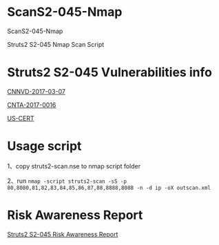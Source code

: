 # ScanS2-045-Nmap
ScanS2-045-Nmap

Struts2 S2-045 Nmap Scan Script
# Struts2 S2-045 Vulnerabilities info
[CNNVD-2017-03-07](http://cnnvd.org.cn/notice/show/id/8230)

[CNTA-2017-0016](http://www.cnvd.org.cn/webinfo/show/4080)

[US-CERT](https://www.us-cert.gov/ncas/current-activity/2017/03/08/Apache-Software-Foundation-Releases-Security-Updates)

# Usage script
1、copy struts2-scan.nse to nmap script folder

2、run `nmap -script struts2-scan -sS -p 80,8080,81,82,83,84,85,86,87,88,8888,8088 -n -d ip -oX outscan.xml`
# Risk Awareness Report
[Struts2 S2-045 Risk Awareness Report](http://plcscan.org/blog/2017/03/struts2-s2-045-risk-awareness-report-from-beaconlab/)

